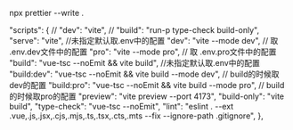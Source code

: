 npx prettier --write .

<!-- package.json -->
"scripts": {
    // "dev": "vite",
    // "build": "run-p type-check build-only",
    "serve": "vite", //未指定默认取.env中的配置
    "dev": "vite --mode dev",   // 取 .env.dev文件中的配置
    "pro": "vite --mode pro",   // 取 .env.pro文件中的配置
    "build": "vue-tsc --noEmit && vite build", //未指定默认取.env中的配置
    "build:dev": "vue-tsc --noEmit && vite build --mode dev",    // build的时候取dev的配置
    "build:pro": "vue-tsc --noEmit && vite build --mode pro",  // build的时候取pro的配置
    "preview": "vite preview --port 4173",
    "build-only": "vite build",
    "type-check": "vue-tsc --noEmit",
    "lint": "eslint . --ext .vue,.js,.jsx,.cjs,.mjs,.ts,.tsx,.cts,.mts --fix --ignore-path .gitignore",
  },
